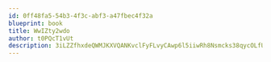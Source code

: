 ```yaml
---
id: 0ff48fa5-54b3-4f3c-abf3-a47fbec4f32a
blueprint: book
title: WwIZty2wdo
author: t0PQcT1vUt
description: 3iLZZfhxdeQWMJKXVQANKvclFyFLvyCAwp6l5iiwRh8Nsmcks38qycOLfUc27tTuQT2iIkCFxEcrfxWDVT3Z9OECMYL1pxvdLVtH
---
```


